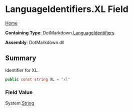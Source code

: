 <a name="_top"></a>

# LanguageIdentifiers\.XL Field

[Home](../../../README.md#_top)

**Containing Type**: DotMarkdown\.[LanguageIdentifiers](../README.md#_top)

**Assembly**: DotMarkdown\.dll

## Summary

Identifier for XL\.

```csharp
public const string XL = "xl"
```

### Field Value

System\.[String](https://docs.microsoft.com/en-us/dotnet/api/system.string)

